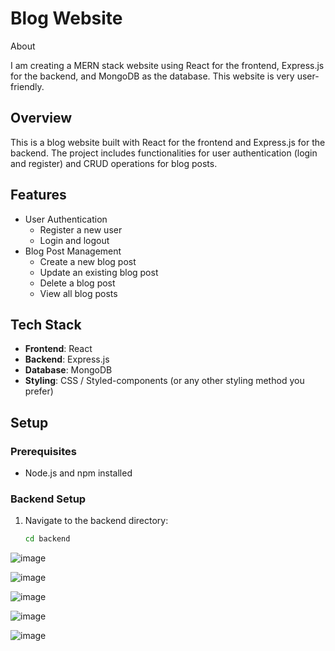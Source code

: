 # Blog Website

About

I am creating a MERN stack website using React for the frontend, Express.js for the backend, and MongoDB as the database. This website is very user-friendly.

## Overview

This is a blog website built with React for the frontend and Express.js for the backend. The project includes functionalities for user authentication (login and register) and CRUD operations for blog posts.

## Features

- User Authentication
  - Register a new user
  - Login and logout
- Blog Post Management
  - Create a new blog post
  - Update an existing blog post
  - Delete a blog post
  - View all blog posts

## Tech Stack

- **Frontend**: React
- **Backend**: Express.js
- **Database**: MongoDB
- **Styling**: CSS / Styled-components (or any other styling method you prefer)

## Setup

### Prerequisites

- Node.js and npm installed

### Backend Setup

1. Navigate to the backend directory:
   ```bash
   cd backend


![image](https://github.com/user-attachments/assets/b578647c-ed0f-4470-8d71-d4b0c3275390)

![image](https://github.com/user-attachments/assets/d8526425-2c41-4527-afd2-9e00c0aaccd7)

![image](https://github.com/user-attachments/assets/888a1558-8c66-436b-b0bb-4708649b90e6)

![image](https://github.com/user-attachments/assets/f6559807-3c31-479c-9344-059d683ccffc)

![image](https://github.com/user-attachments/assets/a4e13adf-1c4c-4aa6-9a21-f061ce3c483f)
